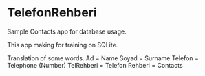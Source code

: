 # TelefonRehberi
Sample Contacts app for database usage.

This app making for training on SQLite.

Translation of some words.
Ad = Name
Soyad = Surname
Telefon = Telephone (Number)
TelRehberi = Telefon Rehberi = Contacts
